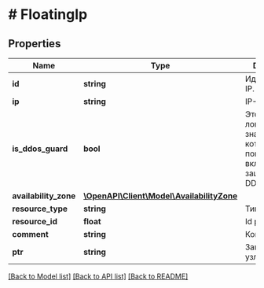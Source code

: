 # # FloatingIp

## Properties

Name | Type | Description | Notes
------------ | ------------- | ------------- | -------------
**id** | **string** | Идентификатор IP. |
**ip** | **string** | IP-адрес |
**is_ddos_guard** | **bool** | Это логическое значение, которое показывает, включена ли защита от DDoS. |
**availability_zone** | [**\OpenAPI\Client\Model\AvailabilityZone**](AvailabilityZone.md) |  |
**resource_type** | **string** | Тип ресурса. | [optional]
**resource_id** | **float** | Id ресурса. | [optional]
**comment** | **string** | Комментарий | [optional]
**ptr** | **string** | Запись имени узла. | [optional]

[[Back to Model list]](../../README.md#models) [[Back to API list]](../../README.md#endpoints) [[Back to README]](../../README.md)
